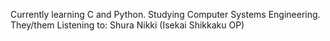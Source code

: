 Currently learning C and Python. Studying Computer Systems Engineering. 
They/them
Listening to: Shura Nikki (Isekai Shikkaku OP)

<!---
roundmiku/roundmiku is a ✨ special ✨ repository because its `README.md` (this file) appears on your GitHub profile.
You can click the Preview link to take a look at your changes.
--->
